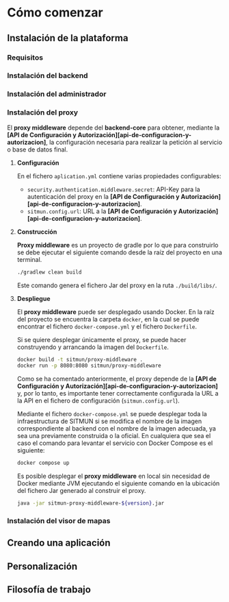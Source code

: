 # Cómo comenzar

## Instalación de la plataforma

### Requisitos

### Instalación del backend

### Instalación del administrador

### Instalación del proxy

El **proxy middleware** depende del **backend-core** para obtener, mediante la **[API de Configuración y Autorización][api-de-configuracion-y-autorizacion]**,
la configuración necesaria para realizar la petición al servicio o base de datos final.

1. **Configuración**

    En el fichero `aplication.yml` contiene varias propiedades configurables:

    - `security.authentication.middleware.secret`: API-Key para la autenticación del proxy en la **[API de Configuración y Autorización][api-de-configuracion-y-autorizacion]**.
    - `sitmun.config.url`: URL a la **[API de Configuración y Autorización][api-de-configuracion-y-autorizacion]**.

2. **Construcción**

    **Proxy middleware** es un proyecto de gradle por lo que para construirlo se debe ejecutar el siguiente comando desde la raíz del proyecto en una terminal.

    ```bash
    ./gradlew clean build
    ```

    Este comando genera el fichero Jar del proxy en la ruta `./build/libs/`.

3. **Despliegue**

    El **proxy middleware** puede ser desplegado usando Docker.
    En la raíz del proyecto se encuentra la carpeta `docker`,
    en la cual se puede encontrar el fichero `docker-compose.yml` y el fichero `Dockerfile`.

    Si se quiere desplegar únicamente el proxy, se puede hacer construyendo y arrancando la imagen del `Dockerfile`.

    ```bash
    docker build -t sitmun/proxy-middleware .
    docker run -p 8080:8080 sitmun/proxy-middleware
    ```

    Como se ha comentado anteriormente, el proxy depende de la **[API de Configuración y Autorización][api-de-configuracion-y-autorizacion]** y,
    por lo tanto, es importante tener correctamente configurada la URL a la API en el fichero de configuración (`sitmun.config.url`).

    Mediante el fichero `docker-compose.yml` se puede desplegar toda la infraestructura de SITMUN si se modifica el nombre de la imagen correspondiente al backend con el nombre de la imagen adecuada, ya sea una previamente construida o la oficial.
    En cualquiera que sea el caso el comando para levantar el servicio con Docker Compose es el siguiente:

    ```bash
    docker compose up
    ```

    Es posible desplegar el **proxy middleware** en local sin necesidad de Docker mediante JVM ejecutando el siguiente comando en la ubicación del fichero Jar generado al construir el proxy.

    ```bash
    java -jar sitmun-proxy-middleware-${version}.jar
    ```

### Instalación del visor de mapas

## Creando una aplicación

## Personalización

## Filosofía de trabajo
